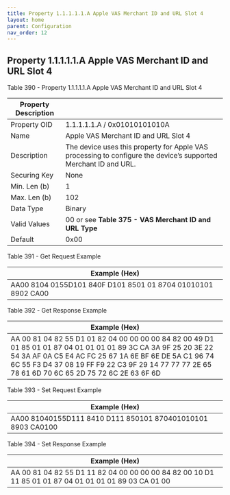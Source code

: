 ```yaml
---
title: Property 1.1.1.1.1.A Apple VAS Merchant ID and URL Slot 4
layout: home
parent: Configuration
nav_order: 12
---
```


## Property 1.1.1.1.1.A Apple VAS Merchant ID and URL Slot 4

Table 390 - Property 1.1.1.1.1.A Apple VAS Merchant ID and URL Slot 4

| Property Description |  |
|----|----|
| Property OID | 1.1.1.1.1.A / 0x01010101010A |
| Name | Apple VAS Merchant ID and URL Slot 4 |
| Description | The device uses this property for Apple VAS processing to configure the device’s supported Merchant ID and URL. |
| Securing Key | None |
| Min. Len (b) | 1 |
| Max. Len (b) | 102 |
| Data Type | Binary |
| Valid Values | 00 or see **Table 375 - VAS Merchant ID and URL Type** |
| Default | 0x00 |

Table 391 - Get Request Example

| Example (Hex)                                                |
|--------------------------------------------------------------|
| AA00 8104 0155D101 840F D101 8501 01 8704 01010101 8902 CA00 |

Table 392 - Get Response Example

| Example (Hex) |
|----|
| AA 00 81 04 82 55 D1 01 82 04 00 00 00 00 84 82 00 49 D1 01 85 01 01 87 04 01 01 01 01 89 3C CA 3A 9F 25 20 3E 22 54 3A AF 0A C5 E4 AC FC 25 67 1A 6E BF 6E DE 5A C1 96 74 6C 55 F3 D4 37 08 19 FF F9 22 C3 9F 29 14 77 77 77 2E 65 78 61 6D 70 6C 65 2D 75 72 6C 2E 63 6F 6D |

Table 393 - Set Request Example

| Example (Hex)                                               |
|-------------------------------------------------------------|
| AA00 81040155D111 8410 D111 850101 870401010101 8903 CA0100 |

Table 394 - Set Response Example

| Example (Hex) |
|----|
| AA 00 81 04 82 55 D1 11 82 04 00 00 00 00 84 82 00 10 D1 11 85 01 01 87 04 01 01 01 01 89 03 CA 01 00 |

##